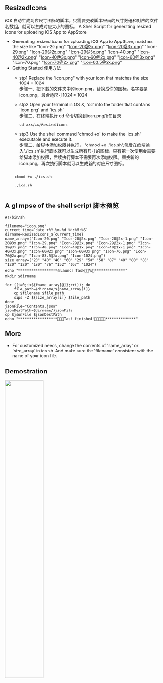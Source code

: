 ## ResizedIcons
iOS 自动生成对应尺寸图标的脚本，只需要更改脚本里面的尺寸数组和对应的文件名数组，就可以生成对应大小的图标。
A Shell Script for generating resized icons for uploading iOS App to AppStore
*  Generating resized icons for uploading iOS App to AppStore, matches  the size like "Icon-20.png" "Icon-20@2x.png" "Icon-20@3x.png" "Icon-29.png" "Icon-29@2x.png" "Icon-29@3x.png" "Icon-40.png" "Icon-40@2x.png" "Icon-40@3x.png" "Icon-60@2x.png" "Icon-60@3x.png" "Icon-76.png" "Icon-76@2x.png" "Icon-83.5@2x.png"
* Getting Started 使用方法
    * stp1 Replace the "icon.png" with your icon that matches the size 1024 * 1024<br>步骤一、把下载的文件夹中的icon.png，替换成你的图标，名字要是icon.png，最合适尺寸1024 * 1024
     
    * stp2 Open your terminal in OS X, 'cd' into the folder that contains 'icon.png' and 'ics.sh'<br>步骤二、在终端执行 cd 命令切换到icon.png所在目录
      ```objc
      cd xxx/xx/ResizedIcons
      ```
    * stp3 Use the shell command 'chmod +x' to make the 'ics.sh' executable and execute it.<br>步骤三、给脚本添加权限并执行， 'chmod +x ./ics.sh';然后在终端输入'./ics.sh'执行脚本就可以生成所有尺寸的图标。只有第一次使用会需要给脚本添加权限，后续执行脚本不需要再次添加权限。替换新的icon.png，再次执行脚本就可以生成新的对应尺寸图标。
     ```objc
     
      chmod +x ./ics.sh
      
      ./ics.sh
      
     ```

## A glimpse of the shell script 脚本预览
```objc
#!/bin/sh

filename="icon.png"
current_time=`date +%Y-%m-%d_%H:%M:%S`
dirname=ResizedIcons_${current_time}
name_array=("Icon-20.png" "Icon-20@2x.png" "Icon-20@2x-1.png" "Icon-20@3x.png" "Icon-29.png" "Icon-29@2x.png" "Icon-29@2x-1.png" "Icon-29@3x.png" "Icon-40.png" "Icon-40@2x.png" "Icon-40@2x-1.png" "Icon-40@3x.png" "Icon-60@2x.png" "Icon-60@3x.png" "Icon-76.png" "Icon-76@2x.png" "Icon-83.5@2x.png" "Icon-1024.png")
size_array=("20" "40" "40" "60" "29" "58" "58" "87" "40" "80" "80" "120" "120" "180" "76" "152" "167" "1024")
echo "******************⛵️Launch Task🌲🎄🪐🌈**************"
mkdir $dirname

for ((i=0;i<${#name_array[@]};++i)); do
    file_path=$dirname/${name_array[i]}
    cp $filename $file_path
    sips -Z ${size_array[i]} $file_path
done
jsonFile="Contents.json"
jsonDestPath=$dirname/$jsonFile
cp $jsonFile $jsonDestPath
echo "******************🌻🌞✅Task finished!🌟🌟🌟🌟🌟**************"
```
## More
* For customized needs, change the contents of  'name_array' or  'size_array' in  ics.sh. And make sure the 'filename' consistent with      the name of your icon file.
## Demostration
 <img src="https://img2020.cnblogs.com/blog/837089/202201/837089-20220107165535759-1474055722.gif" width="50%" height="50%">
<br>
